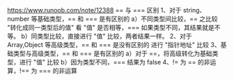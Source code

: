 

https://www.runoob.com/note/12388
== 与 === 区别
1、对于 string、number 等基础类型，== 和 === 是有区别的
  a）不同类型间比较，== 之比较 "转化成同一类型后的值" 看 "值" 是否相等，=== 如果类型不同，其结果就是不等。
  b）同类型比较，直接进行 "值" 比较，两者结果一样。
2、对于 Array,Object 等高级类型，== 和 === 是没有区别的
  进行 "指针地址" 比较
3、基础类型与高级类型，== 和 === 是有区别的
  a）对于 ==，将高级转化为基础类型，进行 "值" 比较
  b）因为类型不同，=== 结果为 false
4、!= 为 == 的非运算，!== 为 === 的非运算